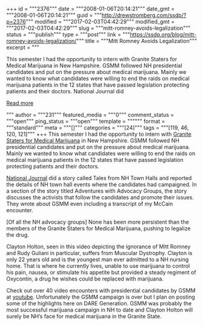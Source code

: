 +++
id = """2376"""
date = """2008-01-06T20:14:21"""
date_gmt = """2008-01-06T20:14:21"""
guid = """http://drewstromberg.com/ssdp/?p=2376"""
modified = """2017-02-03T04:42:29"""
modified_gmt = """2017-02-03T04:42:29"""
slug = """mitt-romney-avoids-legalization"""
status = """publish"""
type = """post"""
link = """https://ssdp.org/blog/mitt-romney-avoids-legalization/"""
title = """Mitt Romney Avoids Legalization"""
excerpt = """<p>This semester I had the opportunity to intern with Granite Staters for Medical Marijuana in New Hampshire. GSMM followed NH presidential candidates and put on the pressure about medical marijuana. Mainly we wanted to know what candidates were willing to end the raids on medical marijuana patients in the 12 states that have passed legislation protecting patients and their doctors. National Journal did</p>
<div class="h10"></div>
<p><a class="more-link2 flat" href="https://ssdp.org/blog/mitt-romney-avoids-legalization/">Read more</a></p>
"""
author = """231"""
featured_media = """0"""
comment_status = """open"""
ping_status = """open"""
template = """"""
format = """standard"""
meta = """[]"""
categories = """[24]"""
tags = """[119, 46, 120, 121]"""
+++
This semester I had the opportunity to intern with <a href="http://www.granitestaters.com/">Granite Staters for Medical Marijuana</a> in New Hampshire. GSMM followed NH presidential candidates and put on the pressure about medical marijuana. Mainly we wanted to know what candidates were willing to end the raids on medical marijuana patients in the 12 states that have passed legislation protecting patients and their doctors.

<a href="http://www.msnbc.msn.com/id/22100708/page/3/">National Journal</a> did a story called Tales from NH Town Halls and reported the details of NH town hall events where the candidates had campaigned. In a section of the story titled Adventures with Advocacy Groups, the story discusses the activists that follow the candidates and promote their issues. They wrote about GSMM even including a transcript of my McCain encounter.

[Of all the NH advocacy groups] None has been more persistent than the members of the Granite Staters for Medical Marijuana, pushing to legalize the drug.

Clayton Holton, seen in this video depicting the ignorance of Mitt Romney and Rudy Guliani in particular, suffers from Muscular Dystrophy. Clayton is only 22 years old and is the youngest man ever admitted to a NH nursing home. That is where he currently lives, unable to use marijuana to control his pain, nausea, or stimulate his appetite but provided a steady regiment of Oxycontin, a drug he wishes could be replaced with marijuana.

Check out over 40 video encounters with presidential candidates by GSMM at <a href="http://www.youtube.com/livefreenh">youtube</a>. Unfortunately the GSMM campaign is over but I plan on posting some of the highlights here on DARE Generation. GSMM was probably the most successful marijuana campaign in NH to date and Clayton Holton will surely be NH&#8217;s face for medical marijuana in the Granite State.
